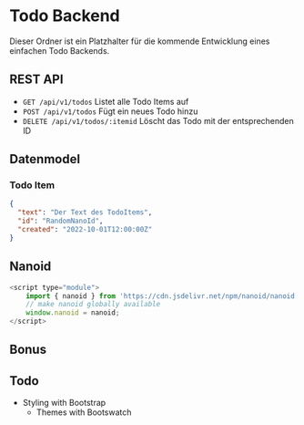 # Todo Backend
Dieser Ordner ist ein Platzhalter für die kommende Entwicklung eines einfachen Todo Backends.

## REST API

* `GET /api/v1/todos` Listet alle Todo Items auf
* `POST /api/v1/todos` Fügt ein neues Todo hinzu
* `DELETE /api/v1/todos/:itemid` Löscht das Todo mit der entsprechenden ID

## Datenmodel

### Todo Item
```json
{
  "text": "Der Text des TodoItems",
  "id": "RandomNanoId",
  "created": "2022-10-01T12:00:00Z"
}
```

## Nanoid

```javascript
<script type="module">
    import { nanoid } from 'https://cdn.jsdelivr.net/npm/nanoid/nanoid.js';
    // make nanoid globally available
    window.nanoid = nanoid;
</script>
```

## Bonus
## Todo
- Styling with Bootstrap
  - Themes with Bootswatch
